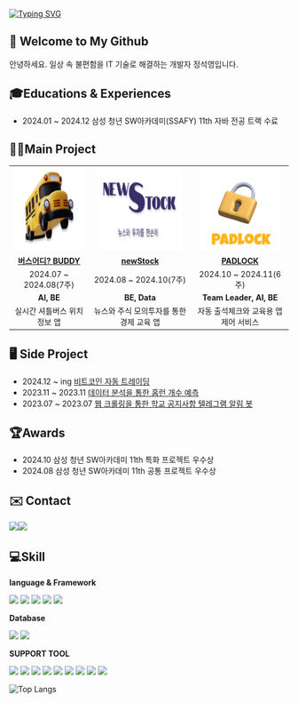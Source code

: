 [![Typing SVG](https://readme-typing-svg.demolab.com?font=Alkatra&weight=500&size=45&duration=7000&pause=3&color=FF7F00&center=false&vCenter=false&repeat=true&width=1000&height=100&lines=Hello+World🌏+I'm+Seokyeong😁)](https://git.io/typing-svg)

## 👋 Welcome to My Github
안녕하세요. 일상 속 불편함을 IT 기술로 해결하는 개발자 정석영입니다.

## 🎓Educations & Experiences
- 2024.01 ~ 2024.12 삼성 청년 SW아카데미(SSAFY) 11th 자바 전공 트랙 수료

## 👨‍💻Main Project
<table align="center" style="table-layout: fixed; width: 100%; border-collapse: collapse;">
    <tr>
        <td align="center"><img src="assets/buddy_logo.png" alt="버스어디? BUDDY title="버스어디? BUDDY" style="width: 150px; height: 150px;"></td>
        <td align="center"><img src="assets/newstock_logo.png" alt="newStock" title="newStock" style="width: 150px; height: 150px;"></td>
        <td align="center"><img src="assets/padlock_logo.png" alt="PADLOCK" title="PADLOCK" style="width: 150px; height: 150px;"></td>
    </tr>
    <tr>
       <td align="center"><b><a href="https://github.com/whereIsTheBusBUDDY/BUDDY">버스어디? BUDDY</a></b></td>
            <td align="center"><b><a href="https://github.com/newsAndStock/newStock">newStock</a></b></td>
            <td align="center"><b><a href="https://github.com/LockthePad/PADLOCK">PADLOCK</a></b></td>
    </tr>
    <tr>
        <td align="center">2024.07 ~ 2024.08(7주)</td>
        <td align="center">2024.08 ~ 2024.10(7주)</td>
        <td align="center">2024.10 ~ 2024.11(6주)</td>
    </tr>
    <tr>
        <td align="center"><b>AI, BE</b></td>
        <td align="center"><b>BE, Data</b></td>
        <td align="center"><b>Team Leader, AI, BE</b></td>
    </tr>
    <tr>
        <td align="center">실시간 셔틀버스 위치 정보 앱</td>
        <td align="center">뉴스와 주식 모의투자를 통한 경제 교육 앱</td>
        <td align="center">자동 출석체크와 교육용 앱 제어 서비스</td>
    </tr>
</table>

## 🖥️ Side Project
- 2024.12 ~ ing [비트코인 자동 트레이딩](https://github.com/aswe0409/coin_auto_trading)
- 2023.11 ~ 2023.11 [데이터 분석을 통한 홈런 개수 예측](https://github.com/aswe0409/2024_Honerun_Predict)
- 2023.07 ~ 2023.07 [웹 크롤링을 통한 학교 공지사항 텔레그램 알림 봇](https://github.com/aswe0409/Telegram_Notice_Bot)

## 🏆Awards
- 2024.10 삼성 청년 SW아카데미 11th 특화 프로젝트 우수상 
- 2024.08 삼성 청년 SW아카데미 11th 공통 프로젝트 우수상

## ✉️ Contact 
<div style="display:flex; flex-direction:row;">
    <a href="mailto:aswe0409@naver.com">
        <img src="https://img.shields.io/badge/Naver-037C5A?style=flat-square&logo=Naver&logoColor=white"> 
    </a>
      <a href="mailto:aswe0409@gmail.com">
        <img src="https://img.shields.io/badge/Gmail-EA4335?style=flat-square&logo=Gmail&logoColor=white"> 
    </a>
</div>

##  💻Skill
**language & Framework**

<img src="https://img.shields.io/badge/springboot-6DB33F?style=for-the-badge&logo=springboot&logoColor=white"> <img src="https://img.shields.io/badge/JAVA-007396?style=for-the-badge&logo=OpenJDK&logoColor=white">
<img src="https://img.shields.io/badge/python-3776AB?style=for-the-badge&logo=python&logoColor=white"> <img src="https://img.shields.io/badge/fastapi-009688?style=for-the-badge&logo=fastapi&logoColor=white"> <img src="https://img.shields.io/badge/pytorch-EE4C2C?style=for-the-badge&logo=pytorch&logoColor=white">

**Database**

  <img src="https://img.shields.io/badge/mysql-4479A1?style=for-the-badge&logo=mysql&logoColor=white"> <img src="https://img.shields.io/badge/oracle-4479A1?style=for-the-badge&logo=moracle&logoColor=white"> 
  
**SUPPORT TOOL**

<img src="https://img.shields.io/badge/git-F05032?style=for-the-badge&logo=git&logoColor=white"> <img src="https://img.shields.io/badge/postman-FF6C37?style=for-the-badge&logo=postman&logoColor=white"> <img src="https://img.shields.io/badge/jira-0052CC?style=for-the-badge&logo=jira&logoColor=white"> <img src="https://img.shields.io/badge/notion-000000?style=for-the-badge&logo=notion&logoColor=white"> <img src="https://img.shields.io/badge/intellij%20idea-000000?style=for-the-badge&logo=intellij-idea&logoColor=white"> <img src="https://img.shields.io/badge/visual%20studio%20code-007ACC?style=for-the-badge&logo=visual-studio-code&logoColor=white"> <img src="https://img.shields.io/badge/jupyter-F37626?style=for-the-badge&logo=jupyter&logoColor=white"> <img src="https://img.shields.io/badge/mattermost-0058CC?style=for-the-badge&logo=mattermost&logoColor=white"> <img src="https://img.shields.io/badge/swagger-85EA2D?style=for-the-badge&logo=swagger&logoColor=white">

![Top Langs](https://github-readme-stats.vercel.app/api/top-langs/?username=aswe0409&layout=compact&bg_color=31,f7cac9,92a8d1&title_color=fff&text_color=fff)
